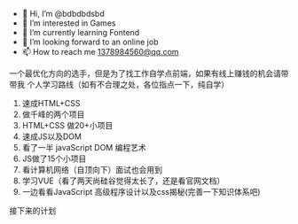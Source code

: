 - 👋 Hi, I’m @bdbdbdsbd
- 👀 I’m interested in Games
- 🌱 I’m currently learning Fontend
- 💞️ I’m looking forward to an online job
- 📫 How to reach me 1378984560@qq.com

一个最优化方向的选手，但是为了找工作自学点前端，如果有线上赚钱的机会请带带我
个人学习路线（如有不合理之处，各位指点一下，纯自学）
1. 速成HTML+CSS 
2. 做千峰的两个项目
3. HTML+CSS 做20+小项目
4. 速成JS以及DOM 
5. 看了一半 javaScript DOM 编程艺术
6. JS做了15个小项目
7. 看计算机网络（自顶向下）面试也会用到
8. 学习VUE（看了两天尚硅谷觉得太长了，还是看官网文档）
9. 一边看看JavaScript 高级程序设计以及css揭秘(完善一下知识体系吧)


接下来的计划


